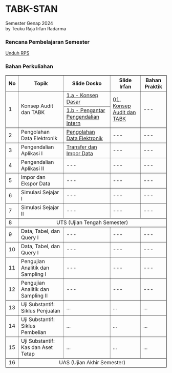 # TABK-STAN
Semester Genap 2024<br>
by Teuku Raja Irfan Radarma

### Rencana Pembelajaran Semester
[Unduh RPS](<https://github.com/irfanradarma/TABK-STAN/raw/main/Usulan%20RPS%20TABK%20%20format%20baru%20Semester%20genap%20%202023-2024-per%202024%20Feb%2020.doc>)

<head>
<style>
table {
  border-collapse: collapse;
  width: 100%;
}

th, td {
  padding: 10px;
  text-align: left;
}

th {
  background-color: #f2f2f2;
}

tr:nth-child(even) {
  background-color: #f9f9f9;
}

tr:hover {
  background-color: #f2f2f2;
}

td[colspan="5"] {
  text-align: center;
  background-color: #e0e0e0;
  font-weight: bold;
}
</style>
</head>
<body>

<h3>Bahan Perkuliahan</h3>

<table border="1">
  <tr>
    <th>No</th>
    <th>Topik</th>
    <th>Slide Dosko</th>
    <th>Slide Irfan</th>
    <th>Bahan Praktik</th>
  </tr>
  <tr>
    <td rowspan="2">1</td>
    <td rowspan="2">Konsep Audit dan TABK</td>
    <td><a href="https://github.com/irfanradarma/TABK-STAN/raw/main/slide/Week%2001/Dosko/TABK%20pertemuan%201.a%20-%20Konsep%20Dasar.pptx">1.a - Konsep Dasar</a></td>
    <td rowspan="2"><a href="https://github.com/irfanradarma/TABK-STAN/raw/main/slide/Week%2001/01.%20Konsep%20Audit%20dan%20TABK.pdf">01. Konsep Audit dan TABK</a></td>
    <td rowspan="2">---</td>
  </tr>
  <tr>
    <td><a href="https://github.com/irfanradarma/TABK-STAN/raw/main/slide/Week%2001/Dosko/TABK%20pertemuan%201.b%20-%20Pengantar%20Pengendalian%20Intern.pptx">1.b - Pengantar Pengendalian Intern</a></td>
  </tr>
  <tr>
    <td>2</td>
    <td>Pengolahan Data Elektronik</td>
    <td><a href="https://github.com/irfanradarma/TABK-STAN/raw/main/slide/Week%2002/Dosko/kuliah-02.zip">Pengolahan Data Elektronik</a></td>
    <td>---</td>
    <td>---</td>
  </tr>
  <tr>
    <td>3</td>
    <td>Pengendalian Aplikasi I</td>
    <td><a href="https://github.com/irfanradarma/TABK-STAN/raw/63b5375d989028fd338023faf531ad1a56cf0442/slide/Week%2003/Dosko/TABK%20pertemuan%203%20-%20Transfer%20dan%20Impor%20Data.pptx">Transfer dan Impor Data</a></td>
    <td>---</td>
    <td>---</td>
  </tr>
  <tr>
    <td>4</td>
    <td>Pengendalian Aplikasi II</td>
    <td>---</td>
    <td>---</td>
    <td>---</td>
  </tr>
  <tr>
    <td>5</td>
    <td>Impor dan Ekspor Data</td>
    <td>---</td>
    <td>---</td>
    <td>---</td>
  </tr>
  <tr>
    <td>6</td>
    <td>Simulasi Sejajar I</td>
    <td>---</td>
    <td>---</td>
    <td>---</td>
  </tr>
  <tr>
    <td>7</td>
    <td>Simulasi Sejajar II</td>
    <td>---</td>
    <td>---</td>
    <td>---</td>
  </tr>
  <tr>
    <td>8</td>
    <td colspan="4" align="center" color="black">UTS (Ujian Tengah Semester)</td>
  </tr>
  <tr>
    <td>9</td>
    <td>Data, Tabel, dan Query I</td>
    <td>---</td>
    <td>---</td>
    <td>---</td>
  </tr>
  <tr>
    <td>10</td>
    <td>Data, Tabel, dan Query I</td>
    <td>---</td>
    <td>---</td>
    <td>---</td>
  </tr>
  <tr>
    <td>11</td>
    <td>Pengujian Analitik dan Sampling I</td>
    <td>---</td>
    <td>---</td>
    <td>---</td>
  </tr>
  <tr>
    <td>12</td>
    <td>Pengujian Analitik dan Sampling II</td>
    <td>---</td>
    <td>---</td>
    <td>---</td>
  </tr>
  <tr>
    <td>13</td>
    <td>Uji Substantif: Siklus Penjualan</td>
    <td>...</td>
    <td>...</td>
    <td>...</td>
  </tr>
    <tr>
    <td>14</td>
    <td>Uji Substantif: Siklus Pembelian</td>
    <td>...</td>
    <td>...</td>
    <td>...</td>
  </tr>
    <tr>
    <td>15</td>
    <td>Uji Substantif: Kas dan Aset Tetap</td>
    <td>...</td>
    <td>...</td>
    <td>...</td>
  </tr>
    <tr>
    <td>16</td>
    <td colspan="4" align="center">UAS (Ujian Akhir Semester)</td>
  </tr>
</table>
